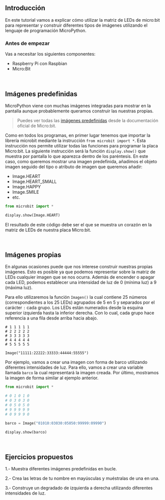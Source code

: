 ## Introducción

En este tutorial vamos a explicar cómo utilizar la matriz de LEDs de micro:bit para representar y construir diferentes tipos de imágenes utilizando el lenguaje de programación MicroPython.

### Antes de empezar

Vas a necesitar los siguientes componentes:

- Raspberry Pi con Raspbian
- Micro:Bit



<br />



## Imágenes predefinidas

MicroPython viene con muchas imágenes integradas para mostrar en la pantalla aunque probablemente queramos construir las nuestras propias.

> Puedes ver todas las <a target="_blank" href="https://microbit-micropython.readthedocs.io/en/latest/tutorials/images.html">imágenes predefinidas</a> desde la documentación oficial de Micro:bit.

Como en todos los programas, en primer lugar tenemos que importar la librería microbit mediante la instrucción `from microbit import *`. Esta instrucción nos permite utilizar todas las funciones para programar la placa Micro:bit. La siguiente instrucción será la función `display.show()` que muestra por pantalla lo que aparezca dentro de los paréntesis. En este caso, como queremos mostrar una imagen predefinida, añadimos el objeto imagen seguido del tipo o atributo de imagen que queremos añadir:

- Image.HEART
- Image.HEART_SMALL
- Image.HAPPY
- Image.SMILE
- etc.

```python
from microbit import *

display.show(Image.HEART)
```

El resultado de este código debe ser el que se muestra un corazón en la matriz de LEDs de nuestra placa Micro:bit.



<br />



## Imágenes propias

En algunas ocasiones puede que nos interese construir nuestras propias imágenes. Esto es posible ya que podemos representar sobre la matriz de LEDs cualquier imagen que se nos ocurra. Además de encender o apagar cada LED, podemos establecer una intensidad de luz de 0 (mínima luz) a 9 (máxima luz).

Para ello utilizaremos la función `Imagen()` la cual contiene 25 números (correspondientes a los 25 LEDs) agrupados de 5 en 5 y separados por el carácter `:` cada grupo. Los LEDs están numerados desde la esquina superior izquierda hasta la inferior derecha. Con lo cual, cada grupo hace referencia a una fila desde arriba hacia abajo.

```
# 1 1 1 1 1
# 2 2 2 2 2
# 3 3 3 3 3
# 4 4 4 4 4
# 5 5 5 5 5

Image("11111:22222:33333:44444:55555")
```

Por ejemplo, vamos a crear una imagen con forma de barco utilizando diferentes intensidades de luz. Para ello, vamos a crear una variable llamada `barco` la cual representará la imagen creada. Por último, mostramos la imagen de forma similar al ejemplo anterior.

```python
from microbit import *

# 0 1 0 1 0
# 0 3 0 3 0
# 0 5 0 5 0
# 9 9 9 9 9
# 0 9 9 9 0

barco = Image("01010:03030:05050:99999:09990")

display.show(barco)
```



<br />



## Ejercicios propuestos

1.- Muestra diferentes imágenes predefinidas en bucle.

2.- Crea las letras de tu nombre en mayúsculas y muéstralas de una en una.

3.- Construye un degradado de izquierda a derecha utilizando diferentes intensidades de luz.
